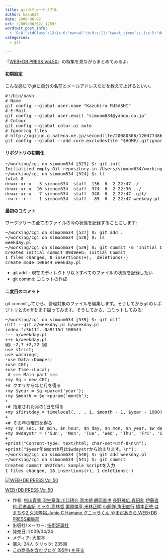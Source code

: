 ```yaml
---
title: gitのチュートリアル
author: kazu634
date: 2009-06-02
url: /2009/06/02/_1259/
wordtwit_post_info:
  - 'O:8:"stdClass":13:{s:6:"manual";b:0;s:11:"tweet_times";i:1;s:5:"delay";i:0;s:7:"enabled";i:1;s:10:"separation";s:2:"60";s:7:"version";s:3:"3.7";s:14:"tweet_template";b:0;s:6:"status";i:2;s:6:"result";a:0:{}s:13:"tweet_counter";i:2;s:13:"tweet_log_ids";a:1:{i:0;i:4631;}s:9:"hash_tags";a:0:{}s:8:"accounts";a:1:{i:0;s:7:"kazu634";}}'
categories:
  - git

---
```

<div class="section">
<p>
    『<a href="http://d.hatena.ne.jp/asin/477413838X" onclick="__gaTracker('send', 'event', 'outbound-article', 'http://d.hatena.ne.jp/asin/477413838X', 'WEB+DB PRESS Vol.50');">WEB+DB PRESS Vol.50</a>』の特集を見ながらまとめてみるよ:
</p>
  
<h4>
    初期設定
</h4>
  
<p>
    こんな感じでgitに自分の名前とメールアドレスなどを教えて上げるといい。
</p>
  
<pre class="syntax-highlight">
<span class="synComment">#!/bin/bash</span>
<span class="synComment"># Name</span>
git config <span class="synSpecial">--global</span> user.name <span class="synStatement">&#34;</span><span class="synConstant">Kazuhiro MUSASHI</span><span class="synStatement">&#34;</span>
<span class="synComment"># E-Mail</span>
git config <span class="synSpecial">--global</span> user.email <span class="synStatement">&#34;</span><span class="synConstant">simoom634@yahoo.co.jp</span><span class="synStatement">&#34;</span>
<span class="synComment"># Colour</span>
git config <span class="synSpecial">--global</span> color.ui auto
<span class="synComment"># Ignoring files</span>
<span class="synComment"># http://ogijun.g.hatena.ne.jp/secondlife/20080306/1204774860</span>
git config <span class="synSpecial">--global</span> <span class="synSpecial">--add</span> core.excludesfile <span class="synStatement">&#34;</span><span class="synPreProc">$HOME</span><span class="synConstant">/.gitignore</span><span class="synStatement">&#34;</span>
</pre>
  
<h4>
    リポジトリの初期化
</h4>
  
<pre class="syntax-highlight">
~/working/cgi on simoom634 <span class="synStatement">[</span><span class="synConstant">523</span><span class="synStatement">]</span> $: git init
Initialized empty Git repository <span class="synError">in</span> /Users/simoom634/working/cgi/.git/
~/working/cgi on simoom634 <span class="synStatement">[</span><span class="synConstant">524</span><span class="synStatement">]</span> $: ll
total <span class="synConstant">8</span>
drwxr-xr-x   <span class="synConstant">3</span> simoom634  staff  <span class="synConstant">136</span>  <span class="synConstant">6</span>  <span class="synConstant">2</span> <span class="synConstant">22</span>:<span class="synConstant">47</span> ./
drwxr-xr-x  <span class="synConstant">10</span> simoom634  staff  <span class="synConstant">374</span>  <span class="synConstant">6</span>  <span class="synConstant">2</span> <span class="synConstant">22</span>:<span class="synConstant">36</span> ../
drwxr-xr-x   <span class="synConstant">7</span> simoom634  staff  <span class="synConstant">340</span>  <span class="synConstant">6</span>  <span class="synConstant">2</span> <span class="synConstant">22</span>:<span class="synConstant">47</span> .git/
-rw-<span class="synStatement">r</span>--<span class="synStatement">r</span>--   <span class="synConstant">1</span> simoom634  staff   <span class="synConstant">89</span>  <span class="synConstant">6</span>  <span class="synConstant">2</span> <span class="synConstant">22</span>:<span class="synConstant">47</span> weekday.pl
</pre>
  
<h4>
    最初のコミット
</h4>
  
<p>
    ワークツリーの全てのファイルの今の状態を記録することにします:
</p>
  
<pre class="syntax-highlight">
~/working/cgi on simoom634 <span class="synStatement">[</span><span class="synConstant">527</span><span class="synStatement">]</span> $: git add .
~/working/cgi on simoom634 <span class="synStatement">[</span><span class="synConstant">528</span><span class="synStatement">]</span> $: <span class="synStatement">ls</span>
weekday.pl
~/working/cgi on simoom634 <span class="synStatement">[</span><span class="synConstant">529</span><span class="synStatement">]</span> $: git commit <span class="synSpecial">-m</span> <span class="synStatement">&#34;</span><span class="synConstant">Initial Commit</span><span class="synStatement">&#34;</span>
Created initial commit 89d0eeb: Initial Commit
<span class="synConstant">1</span> files changed, <span class="synConstant">8</span> insertions<span class="synStatement">(</span>+<span class="synStatement">)</span>, <span class="synConstant"></span> deletions<span class="synStatement">(</span>-<span class="synStatement">)</span>
create mode <span class="synConstant">100644</span> weekday.pl
</pre>
  
<ul>
<li>
      git add .: 現在のディレクトリ以下すべてのファイルの状態を記録したい
</li>
<li>
      git commit: コミットの作成
</li>
</ul>
  
<h4>
    二度目のコミット
</h4>
  
<p>
    git commitしてから、管理対象のファイルを編集します。そうしてからgitのレポジトリとのdiffをまず撮ってみます。そうしてから、コミットしてみる:
</p>
  
<pre class="syntax-highlight">
~/working/cgi on simoom634 <span class="synStatement">[</span><span class="synConstant">539</span><span class="synStatement">]</span> $: git diff
diff <span class="synSpecial">--git</span> a/weekday.pl b/weekday.pl
index fc3b11f..0a9115d <span class="synConstant">100644</span>
--- a/weekday.pl
+++ b/weekday.pl
@@ <span class="synConstant">-2</span>,<span class="synConstant">7</span> <span class="synSpecial">+2</span>,<span class="synConstant">22</span> @@
use strict<span class="synStatement">;</span>
use warnings<span class="synStatement">;</span>
-use Data::Dumper<span class="synStatement">;</span>
+use CGI<span class="synStatement">;</span>
+use Time::Local<span class="synStatement">;</span>
<span class="synComment"> # === Main part ===</span>
+my <span class="synPreProc">$q</span> <span class="synStatement">=</span> new CGI<span class="synStatement">;</span>
<span class="synComment">+# クエリから年と月を得る</span>
+my <span class="synPreProc">$year</span> <span class="synStatement">=</span> <span class="synPreProc">$q</span>-<span class="synStatement">&#62;</span>param<span class="synStatement">('</span><span class="synConstant">year</span><span class="synStatement">');</span>
+my <span class="synPreProc">$month</span> <span class="synStatement">=</span> <span class="synPreProc">$q</span>-<span class="synStatement">&#62;</span>param<span class="synStatement">('</span><span class="synConstant">month</span><span class="synStatement">');</span>
+
<span class="synComment">+# 指定された月の1日を得る</span>
+my <span class="synPreProc">$firstday</span> <span class="synStatement">=</span> timelocal<span class="synStatement">(</span><span class="synConstant"></span>, <span class="synConstant"></span>, <span class="synConstant"></span>, <span class="synConstant">1</span>, <span class="synPreProc">$month</span> - <span class="synConstant">1</span>, <span class="synPreProc">$year</span> - <span class="synConstant">1900</span><span class="synStatement">);</span>
+
<span class="synComment">+# その年の曜日を得る</span>
+my <span class="synStatement">(</span><span class="synPreProc">$n_sec</span>, <span class="synPreProc">$n_min</span>, <span class="synPreProc">$n_hour</span>, <span class="synPreProc">$n_day</span>, <span class="synPreProc">$n_mon</span>, <span class="synPreProc">$n_year</span>, <span class="synPreProc">$w_day</span><span class="synStatement">)</span> <span class="synStatement">=</span> localtime<span class="synStatement">(</span><span class="synPreProc">$firstday</span><span class="synStatement">);</span>
+my <span class="synPreProc">$wdaystr</span> <span class="synStatement">=</span> <span class="synStatement">('</span><span class="synConstant">Sun</span><span class="synStatement">'</span>, <span class="synStatement">'</span><span class="synConstant">Mon</span><span class="synStatement">'</span>, <span class="synStatement">'</span><span class="synConstant">Tue</span><span class="synStatement">'</span>, <span class="synStatement">'</span><span class="synConstant">Wed</span><span class="synStatement">'</span>, <span class="synStatement">'</span><span class="synConstant">Thu</span><span class="synStatement">'</span>, <span class="synStatement">'</span><span class="synConstant">Fri</span><span class="synStatement">'</span>, <span class="synStatement">'</span><span class="synConstant">Sat</span><span class="synStatement">')[</span><span class="synPreProc">$w_day</span><span class="synStatement">];</span>
+
+<span class="synStatement">print(&#34;</span><span class="synConstant">Content-type: text/html; char-set=utf-8</span><span class="synSpecial">\n\n</span><span class="synStatement">&#34;);</span>
+<span class="synStatement">print(&#34;</span><span class="synPreProc">$year</span><span class="synSpecial">年</span><span class="synPreProc">$month</span><span class="synSpecial">月は</span><span class="synPreProc">$wdaystr</span><span class="synSpecial">から始まります。\n</span><span class="synStatement">&#34;);</span>
~/working/cgi on simoom634 <span class="synStatement">[</span><span class="synConstant">540</span><span class="synStatement">]</span> $: git add weekday.pl
~/working/cgi on simoom634 <span class="synStatement">[</span><span class="synConstant">541</span><span class="synStatement">]</span> $: git commit
Created commit b92fda4: Sample Scriptを入力
<span class="synConstant">1</span> files changed, <span class="synConstant">16</span> insertions<span class="synStatement">(</span>+<span class="synStatement">)</span>, <span class="synConstant">1</span> deletions<span class="synStatement">(</span>-<span class="synStatement">)</span>
</pre>
  
<div class="hatena-asin-detail">
<a href="http://www.amazon.co.jp/dp/477413838X/?tag=hatena_st1-22&ascsubtag=d-7ibv" onclick="__gaTracker('send', 'event', 'outbound-article', 'http://www.amazon.co.jp/dp/477413838X/?tag=hatena_st1-22&ascsubtag=d-7ibv', '');"><img src="https://images-na.ssl-images-amazon.com/images/I/61Co2FMWsRL._SL160_.jpg" class="hatena-asin-detail-image" alt="WEB+DB PRESS Vol.50" title="WEB+DB PRESS Vol.50" /></a></p> 
    
<div class="hatena-asin-detail-info">
<p class="hatena-asin-detail-title">
<a href="http://www.amazon.co.jp/dp/477413838X/?tag=hatena_st1-22&ascsubtag=d-7ibv" onclick="__gaTracker('send', 'event', 'outbound-article', 'http://www.amazon.co.jp/dp/477413838X/?tag=hatena_st1-22&ascsubtag=d-7ibv', 'WEB+DB PRESS Vol.50');">WEB+DB PRESS Vol.50</a>
</p>
      
<ul>
<li>
<span class="hatena-asin-detail-label">作者:</span> <a href="http://d.hatena.ne.jp/keyword/%BF%F9%BB%B3%B5%AE%BE%CF" onclick="__gaTracker('send', 'event', 'outbound-article', 'http://d.hatena.ne.jp/keyword/%BF%F9%BB%B3%B5%AE%BE%CF', '杉山貴章');" class="keyword">杉山貴章</a>,<a href="http://d.hatena.ne.jp/keyword/%B1%A9%C0%B8%BE%CF%CD%CE" onclick="__gaTracker('send', 'event', 'outbound-article', 'http://d.hatena.ne.jp/keyword/%B1%A9%C0%B8%BE%CF%CD%CE', '羽生章洋');" class="keyword">羽生章洋</a>,<a href="http://d.hatena.ne.jp/keyword/%C0%EE%B8%FD%B9%CC%B2%F0" onclick="__gaTracker('send', 'event', 'outbound-article', 'http://d.hatena.ne.jp/keyword/%C0%EE%B8%FD%B9%CC%B2%F0', '川口耕介');" class="keyword">川口耕介</a>,<a href="http://d.hatena.ne.jp/keyword/%C0%C4%CC%DA%CC%F7" onclick="__gaTracker('send', 'event', 'outbound-article', 'http://d.hatena.ne.jp/keyword/%C0%C4%CC%DA%CC%F7', '青木靖');" class="keyword">青木靖</a>,<a href="http://d.hatena.ne.jp/keyword/%C4%E1%B2%AC%C4%BE%CC%E9" onclick="__gaTracker('send', 'event', 'outbound-article', 'http://d.hatena.ne.jp/keyword/%C4%E1%B2%AC%C4%BE%CC%E9', '鶴岡直也');" class="keyword">鶴岡直也</a>,<a href="http://d.hatena.ne.jp/keyword/%C4%B9%CC%EE%B2%ED%B9%AD" onclick="__gaTracker('send', 'event', 'outbound-article', 'http://d.hatena.ne.jp/keyword/%C4%B9%CC%EE%B2%ED%B9%AD', '長野雅広');" class="keyword">長野雅広</a>,<a href="http://d.hatena.ne.jp/keyword/%BF%B9%C5%C4%C1%CF" onclick="__gaTracker('send', 'event', 'outbound-article', 'http://d.hatena.ne.jp/keyword/%BF%B9%C5%C4%C1%CF', '森田創');" class="keyword">森田創</a>,<a href="http://d.hatena.ne.jp/keyword/%B0%CB%C6%A3%C4%BE%CC%E9" onclick="__gaTracker('send', 'event', 'outbound-article', 'http://d.hatena.ne.jp/keyword/%B0%CB%C6%A3%C4%BE%CC%E9', '伊藤直也');" class="keyword">伊藤直也</a>,<a href="http://d.hatena.ne.jp/keyword/%C9%F0%BC%D4%BE%BD%B5%AA" onclick="__gaTracker('send', 'event', 'outbound-article', 'http://d.hatena.ne.jp/keyword/%C9%F0%BC%D4%BE%BD%B5%AA', '武者晶紀');" class="keyword">武者晶紀</a>,<a href="http://d.hatena.ne.jp/keyword/%A5%DF%A5%C3%A5%AF" onclick="__gaTracker('send', 'event', 'outbound-article', 'http://d.hatena.ne.jp/keyword/%A5%DF%A5%C3%A5%AF', 'ミック');" class="keyword">ミック</a>,<a href="http://d.hatena.ne.jp/keyword/%B9%E2%CE%D3%C5%AF" onclick="__gaTracker('send', 'event', 'outbound-article', 'http://d.hatena.ne.jp/keyword/%B9%E2%CE%D3%C5%AF', '高林哲');" class="keyword">高林哲</a>,<a href="http://d.hatena.ne.jp/keyword/%B7%AA%B8%B6%B7%E6%B5%FD" onclick="__gaTracker('send', 'event', 'outbound-article', 'http://d.hatena.ne.jp/keyword/%B7%AA%B8%B6%B7%E6%B5%FD', '栗原傑享');" class="keyword">栗原傑享</a>,<a href="http://d.hatena.ne.jp/keyword/%CA%C6%CE%D3%C0%B5%CC%C0" onclick="__gaTracker('send', 'event', 'outbound-article', 'http://d.hatena.ne.jp/keyword/%CA%C6%CE%D3%C0%B5%CC%C0', '米林正明');" class="keyword">米林正明</a>,<a href="http://d.hatena.ne.jp/keyword/%BE%AE%BB%F4%C3%C6" onclick="__gaTracker('send', 'event', 'outbound-article', 'http://d.hatena.ne.jp/keyword/%BE%AE%BB%F4%C3%C6', '小飼弾');" class="keyword">小飼弾</a>,<a href="http://d.hatena.ne.jp/keyword/%B3%D1%C5%C4%C4%BE%B9%D4" onclick="__gaTracker('send', 'event', 'outbound-article', 'http://d.hatena.ne.jp/keyword/%B3%D1%C5%C4%C4%BE%B9%D4', '角田直行');" class="keyword">角田直行</a>,<a href="http://d.hatena.ne.jp/keyword/%B6%B6%CB%DC%C0%B5%C6%C1" onclick="__gaTracker('send', 'event', 'outbound-article', 'http://d.hatena.ne.jp/keyword/%B6%B6%CB%DC%C0%B5%C6%C1', '橋本正徳');" class="keyword">橋本正徳</a>,<a href="http://d.hatena.ne.jp/keyword/%A4%CF%A4%DE%A4%C1%A4%E42" onclick="__gaTracker('send', 'event', 'outbound-article', 'http://d.hatena.ne.jp/keyword/%A4%CF%A4%DE%A4%C1%A4%E42', 'はまちや2');" class="keyword">はまちや2</a>,<a href="http://d.hatena.ne.jp/keyword/%B5%D7%CB%F6%CE%B4%CD%B5" onclick="__gaTracker('send', 'event', 'outbound-article', 'http://d.hatena.ne.jp/keyword/%B5%D7%CB%F6%CE%B4%CD%B5', '久末隆裕');" class="keyword">久末隆裕</a>,<a href="http://d.hatena.ne.jp/keyword/Junio%20C%20Hamano" onclick="__gaTracker('send', 'event', 'outbound-article', 'http://d.hatena.ne.jp/keyword/Junio%20C%20Hamano', 'Junio C Hamano');" class="keyword">Junio C Hamano</a>,<a href="http://d.hatena.ne.jp/keyword/%A5%B0%A5%CB%A5%E3%A5%E9%A4%AF%A4%F3" onclick="__gaTracker('send', 'event', 'outbound-article', 'http://d.hatena.ne.jp/keyword/%A5%B0%A5%CB%A5%E3%A5%E9%A4%AF%A4%F3', 'グニャラくん');" class="keyword">グニャラくん</a>,<a href="http://d.hatena.ne.jp/keyword/%A4%E4%A4%DE%A4%C0%A4%A2%A4%AD%A4%E9" onclick="__gaTracker('send', 'event', 'outbound-article', 'http://d.hatena.ne.jp/keyword/%A4%E4%A4%DE%A4%C0%A4%A2%A4%AD%A4%E9', 'やまだあきら');" class="keyword">やまだあきら</a>,<a href="http://d.hatena.ne.jp/keyword/WEB%2BDB%20PRESS%CA%D4%BD%B8%C9%F4" onclick="__gaTracker('send', 'event', 'outbound-article', 'http://d.hatena.ne.jp/keyword/WEB%2BDB%20PRESS%CA%D4%BD%B8%C9%F4', 'WEB+DB PRESS編集部');" class="keyword">WEB+DB PRESS編集部</a>
</li>
<li>
<span class="hatena-asin-detail-label">出版社/メーカー:</span> <a href="http://d.hatena.ne.jp/keyword/%B5%BB%BD%D1%C9%BE%CF%C0%BC%D2" onclick="__gaTracker('send', 'event', 'outbound-article', 'http://d.hatena.ne.jp/keyword/%B5%BB%BD%D1%C9%BE%CF%C0%BC%D2', '技術評論社');" class="keyword">技術評論社</a>
</li>
<li>
<span class="hatena-asin-detail-label">発売日:</span> 2009/04/24
</li>
<li>
<span class="hatena-asin-detail-label">メディア:</span> 大型本
</li>
<li>
<span class="hatena-asin-detail-label">購入</span>: 24人 <span class="hatena-asin-detail-label">クリック</span>: 235回
</li>
<li>
<a href="http://d.hatena.ne.jp/asin/477413838X" onclick="__gaTracker('send', 'event', 'outbound-article', 'http://d.hatena.ne.jp/asin/477413838X', 'この商品を含むブログ (95件) を見る');" target="_blank">この商品を含むブログ (95件) を見る</a>
</li>
</ul>
</div>
    
<div class="hatena-asin-detail-foot">
</div>
</div>
</div>
